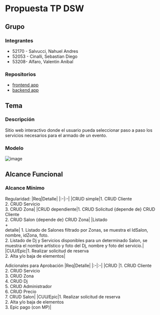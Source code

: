 # Propuesta TP DSW

## Grupo
### Integrantes
* 52170 - Salvucci, Nahuel Andres
* 52053 - Cinalli, Sebastian Diego
* 53208- Alfaro, Valentin Anibal


### Repositorios
* [frontend app]([http://hyperlinkToGihubOrGitlab](https://github.com/SebaCinalli/FrontEnd-tp-dsw.git))
* [backend app]([http://hyperlinkToGihubOrGitlab](https://github.com/SebaCinalli/BackEnd-tp-dsw.git))

## Tema
### Descripción
Sitio web interactivo donde el usuario pueda seleccionar paso a paso los servicios necesarios para el armado de un evento.

### Modelo
![![image](https://github.com/user-attachments/assets/db8ef458-caf4-4f14-92a8-beb132f331db)
]()

[](https://drive.google.com/file/d/10gddmn0Piiaaxf0Mnc5eGESThUVNHqKU/view?usp=sharing)

## Alcance Funcional 

### Alcance Mínimo


Regularidad:
|Req|Detalle|
|:-|:-|
|CRUD simple|1. CRUD Cliente<br>2. CRUD Servicio<br>3. CRUD Zona|
|CRUD dependiente|1. CRUD Solicitud {depende de} CRUD Cliente<br>2. CRUD Salon {depende de} CRUD Zona|
|Listado<br>+<br>detalle| 1. Listado de Salones filtrado por Zonas, se muestra el IdSalon, nombre, idZona, foto.<br> 2. Listado de Dj y Servicios disponibles para un determinado Salon, se muestra el nombre artístico y foto del Dj, nombre y foto del servicio.|
|CUU/Epic|1. Realizar solicitud de reserva<br>2. Alta y/o baja de elementos|


Adicionales para Aprobación
|Req|Detalle|
|:-|:-|
|CRUD |1. CRUD Cliente<br>2. CRUD Servicio<br>3. CRUD Zona<br>4. CRUD Dj<br>5. CRUD Administrador<br>6. CRUD Precio<br>7. CRUD Salon|
|CUU/Epic|1. Realizar solicitud de reserva<br>2. Alta y/o baja de elementos<br>3. Epic pago (con MP)|


